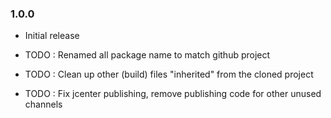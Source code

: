### 1.0.0
 - Initial release

 - TODO : Renamed all package name to match github project
 - TODO : Clean up other (build) files "inherited" from the cloned project
 - TODO : Fix jcenter publishing, remove publishing code for other unused channels